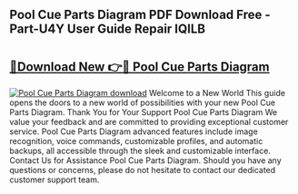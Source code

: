 ## Pool Cue Parts Diagram PDF Download Free - Part-U4Y User Guide Repair IQILB

# <h2><a href="http://dfjpn3s.blite.top/?on=Pool+Cue+Parts+Diagram">🔗Download New 👉🔴 Pool Cue Parts Diagram</a></h2>

[![Pool Cue Parts Diagram download](https://i.imgur.com/lujVjoI.png)](http://dfjpn3s.blite.top/?on=Pool+Cue+Parts+Diagram)
Welcome to a New World This guide opens the doors to a new world of possibilities with your new Pool Cue Parts Diagram. Thank You for Your Support Pool Cue Parts Diagram We value your feedback and are committed to providing exceptional customer service. Pool Cue Parts Diagram advanced features include image recognition, voice commands, customizable profiles, and automatic backups, all accessible through the sleek and customizable interface. Contact Us for Assistance Pool Cue Parts Diagram. Should you have any questions or concerns, please do not hesitate to contact our dedicated customer support team.
